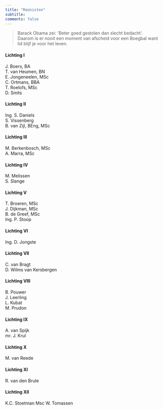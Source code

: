```yaml
---
title: "Reünisten"
subtitle: 
comments: false
---
```


>Barack Obama zei: 'Beter goed gestolen dan slecht bedacht'.\
>Daarom is er nooit een moment van afscheid voor een Boegbal want lid blijf je voor het leven.

#### Lichting I
J. Boers, BA\
T. van Heumen, BN\
E. Jongeneelen, MSc\
C. Ortmans, BBA\
T. Roelofs, MSc\
D. Smits
#### Lichting II
Ing. S. Daniels\
S. Vissenberg\
B. van Zijl, BEng, MSc
#### Lichting III
M. Berkenbosch, MSc\
A. Marra, MSc
#### Lichting IV
M. Melissen\
S. Slange
#### Lichting V
T. Broeren, MSc\
J. Dijkman, MSc\
B. de Greef, MSc\
Ing. P. Stoop
#### Lichting VI
Ing. D. Jongste
#### Lichting VII
C. van Bragt\
D. Wilms van Kersbergen
#### Lichting VIII
B. Pouwer\
J. Leerling\
L. Kubat\
M. Prudon
#### Lichting IX
A. van Spijk\
mr. J. Krul
#### Lichting X
M. van Reede
#### Lichting XI
R. van den Brule
#### Lichting XII
K.C. Stoetman Msc
W. Tomassen